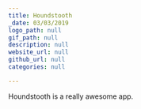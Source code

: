 ```yaml
---
title: Houndstooth
_date: 03/03/2019
logo_path: null
gif_path: null
description: null
website_url: null
github_url: null
categories: null

---
```

<p>Houndstooth is a really awesome app.</p>

